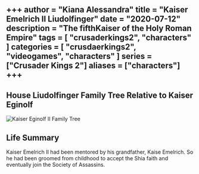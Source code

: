 +++
author = "Kiana Alessandra"
title = "Kaiser Emelrich II Liudolfinger"
date = "2020-07-12"
description = "The fifthKaiser of the Holy Roman Empire"
tags = [
    "crusaderkings2",
    "characters"
]
categories = [
    "crusdaerkings2",
    "videogames",
    "characters"
]
series = ["Crusader Kings 2"]
aliases = ["characters"]
+++
---

## House Liudolfinger Family Tree Relative to Kaiser Eginolf

![Kaiser Eginolf II Family Tree](/Eginolf2FamilyTree.png)

## Life Summary

Kaiser Emelrich II had been mentored by his grandfather, Kaise Emelrich. So he had been groomed from childhood to accept the Shia faith and eventually join the Society of Assassins.